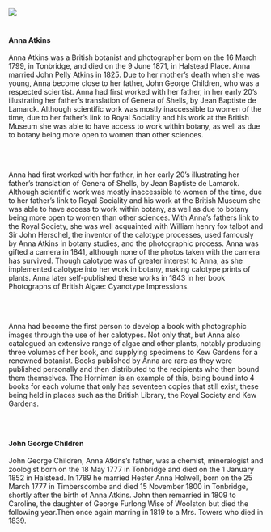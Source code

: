 <a href="https://juncture-digital.org"><img src="https://juncture-digital.org/images/ve-button.png"></a>

<param ve-config title="Anna Atkins" author="" layout="vtl" banner="">

<param ve-entity eid="Q936183" aliases="Tonbridge">
<param ve-entity eid="Q99678204" aliases="Halstead Place">
<param ve-entity eid="Q6373" aliases="the British Museum">
<param ve-entity eid="Q2035885" aliases="Halstead">
<param ve-entity eid="Q188617" aliases="Kew Gardens">
<param ve-entity eid="Q59013249" aliases="The Royal Society">
<param ve-entity eid="Q23308" aliases="The British Liabrary">

#

**Anna Atkins**
<br><br>
Anna Atkins was a British botanist and photographer born on the 16 March 1799, in Tonbridge, and died on the 9 June 1871, in Halstead Place. Anna married John Pelly Atkins in 1825. Due to her mother’s death when she was young, Anna become close to her father, John George Children, who was a respected scientist.
Anna had first worked with her father, in her early 20’s illustrating her father’s translation of Genera of Shells, by Jean Baptiste de Lamarck. Although scientific work was mostly inaccessible to women of the time, due to her father’s link to Royal Sociality and his work at the British Museum she was able to have access to work within botany, as well as due to botany being more open to women than other sciences. 
<param ve-image url="https://upload.wikimedia.org/wikipedia/commons/4/48/Anna_Atkins_1861.jpg" attribution="Unknown authorUnknown author, Public domain, via Wikimedia Commons">
<param ve-map center="Q936183" zoom="10">
<param ve-map center="Q99678204" zoom="10">
<br><br>

Anna had first worked with her father, in her early 20’s illustrating her father’s translation of Genera of Shells, by Jean Baptiste de Lamarck. Although scientific work was mostly inaccessible to women of the time, due to her father’s link to Royal Sociality and his work at the British Museum she was able to have access to work within botany, as well as due to botany being more open to women than other sciences. 
With Anna’s fathers link to the Royal Society, she was well acquainted with William henry fox talbot and Sir John Herschel, the inventor of the calotype processes, used famously by Anna Atkins in botany studies, and the photographic process. Anna was gifted a camera in 1841, although none of the photos taken with the camera has survived. Though calotype was of greater interest to Anna, as she implemented calotype into her work in botany, making calotype prints of plants. Anna later self-published these works in 1843 in her book Photographs of British Algae: Cyanotype Impressions.

<param ve-image url="https://upload.wikimedia.org/wikipedia/commons/f/f0/Anna_Atkins_-_New_Zealand_-_Google_Art_Project.jpg" attribution="Anna Atkins, Public domain, via Wikimedia Commons">
<param ve-map center="Q6373" zoom="10">
<br><br>

Anna had become the first person to develop a book with photographic images through the use of her calotypes. Not only that, but Anna also catalogued an extensive range of algae and other plants, notably producing three volumes of her book, and supplying specimens to Kew Gardens for a renowned botanist. Books published by Anna are rare as they were published personally and then distributed to the recipients who then bound them themselves. The Horniman is an example of this, being bound into 4 books for each volume that only has seventeen copies that still exist, these being held in places such as the British Library, the Royal Society and Kew Gardens.

<param ve-image url="https://upload.wikimedia.org/wikipedia/commons/f/f0/Anna_Atkins_-_New_Zealand_-_Google_Art_Project.jpg" attribution="Anna Atkins, Public domain, via Wikimedia Commons">
<param ve-map center="Q188617" zoom="10">
<param ve-map center="Q23308" zoom="10">
<param ve-map center="Q59013249" zoom="10">

<br><br>


**John George Children**
<br><br>
John George Children, Anna Atkins’s father, was a chemist, mineralogist and zoologist born on the 18 May 1777 in Tonbridge and died on the 1 January 1852 in Halstead. In 1789 he married Hester Anna Holwell, born on the 25 March 1777 in Timberscombe and died 15 November 1800 in Tonbridge, shortly after the birth of Anna Atkins. John then remarried in 1809 to Caroline, the daughter of George Furlong Wise of Woolston but died the following year.Then once again marring in 1819 to a Mrs. Towers who died in 1839.

<param ve-image url="https://upload.wikimedia.org/wikipedia/commons/d/df/John_George_Children.jpg" attribution="Benjamin Rawlinson Faulkner (1787-1849), Public domain, via Wikimedia Commons">
<param ve-map center="Q936183" zoom="10">
<param ve-map center="Q99678204" zoom="10">
<br><br>




